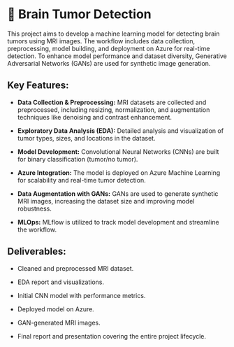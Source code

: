 # 🧠 Brain Tumor Detection
This project aims to develop a machine learning model for detecting brain tumors using MRI images. The workflow includes data collection, preprocessing, model building, and deployment on Azure for real-time detection. To enhance model performance and dataset diversity, Generative Adversarial Networks (GANs) are used for synthetic image generation.

## Key Features:
* **Data Collection & Preprocessing:** MRI datasets are collected and preprocessed, including resizing, normalization, and augmentation techniques like denoising and contrast enhancement.

* **Exploratory Data Analysis (EDA):** Detailed analysis and visualization of tumor types, sizes, and locations in the dataset.

* **Model Development:** Convolutional Neural Networks (CNNs) are built for binary classification (tumor/no tumor).

* **Azure Integration:** The model is deployed on Azure Machine Learning for scalability and real-time tumor detection.

* **Data Augmentation with GANs:** GANs are used to generate synthetic MRI images, increasing the dataset size and improving model robustness.

* **MLOps:** MLflow is utilized to track model development and streamline the workflow.

## Deliverables:

* Cleaned and preprocessed MRI dataset.

* EDA report and visualizations.

* Initial CNN model with performance metrics.

* Deployed model on Azure.

* GAN-generated MRI images.

* Final report and presentation covering the entire project lifecycle.
